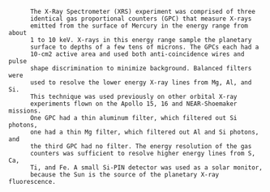 
          The X-Ray Spectrometer (XRS) experiment was comprised of three
          identical gas proportional counters (GPC) that measure X-rays
          emitted from the surface of Mercury in the energy range from about
          1 to 10 keV. X-rays in this energy range sample the planetary
          surface to depths of a few tens of microns. The GPCs each had a
          10-cm2 active area and used both anti-coincidence wires and pulse
          shape discrimination to minimize background. Balanced filters were
          used to resolve the lower energy X-ray lines from Mg, Al, and Si.
          This technique was used previously on other orbital X-ray
          experiments flown on the Apollo 15, 16 and NEAR-Shoemaker missions.
          One GPC had a thin aluminum filter, which filtered out Si photons,
          one had a thin Mg filter, which filtered out Al and Si photons, and
          the third GPC had no filter. The energy resolution of the gas
          counters was sufficient to resolve higher energy lines from S, Ca,
          Ti, and Fe. A small Si-PIN detector was used as a solar monitor,
          because the Sun is the source of the planetary X-ray fluorescence.
        